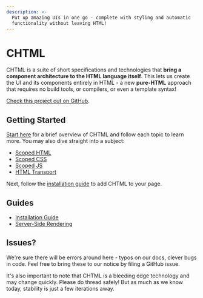 ```yaml
---
description: >-
  Put up amazing UIs in one go - complete with styling and automatic
  functionality without leaving HTML!
---
```


# CHTML

CHTML is a suite of short specifications and technologies that **bring a component architecture to the HTML language itself**. This lets us create the UI and its components entirely in HTML - a new **pure-HTML** approach that requires no build tools, or compilers, or even a template syntax!

[Check this project out on GitHub](https://github.com/web-native/chtml).

## Getting Started

[Start here](specs/) for a brief overview of CHTML and follow each topic to learn more. You may also dive straight into a subject:

* [Scoped HTML](specs/scoped-html.md)
* [Scoped CSS](specs/scoped-css.md)
* [Scoped JS](specs/scoped-js.md)
* [HTML Transport](specs/html-transport/) 

Next, follow the [installation guide](chtml-guide/installation.md) to add CHTML to your page.

## Guides

* [Installation Guide](chtml-guide/installation.md)
* [Server-Side Rendering](chtml-guide/server-side-rendering.md)

## Issues?

We're sure there will be errors around here - typos on our docs, clever bugs in code. Feel free to bring these to our notice by filing a GitHub issue.

It's also important to note that CHTML is a bleeding edge technology and may change quickly. Please do thread safely! But as much as we know today, stability is just a few iterations away.

